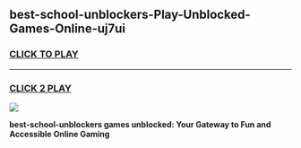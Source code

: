 
## best-school-unblockers-Play-Unblocked-Games-Online-uj7ui
<h3>
<a href="https://premium76.site?title=best-school-unblockers&ref=25A">CLICK TO PLAY</a></h3>
<hr>

<h3>
<a href="https://premium76.site?title=best-school-unblockers&ref=25A">CLICK 2 PLAY</a>
  
</h3>

<a href="https://premium76.site?title=best-school-unblockers&ref=25A"><img src="https://clearcache.store/games.png"></a>


**best-school-unblockers games unblocked: Your Gateway to Fun and Accessible Online Gaming**

